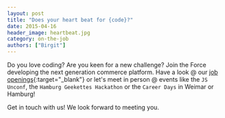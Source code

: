 ```yaml
---
layout: post
title: "Does your heart beat for {code}?"
date: 2015-04-16
header_image: heartbeat.jpg
category: on-the-job
authors: ["Birgit"]
---
```


Do you love coding?
Are you keen for a new challenge?
Join the Force developing the next generation commerce platform.
Have a look @ our [job openings](http://www.epages.com/en/career/devjobs/){:target="_blank"} or let's meet in person @ events like the `JS Unconf`, the `Hamburg Geekettes Hackathon` or the `Career Days` in Weimar or Hamburg!

Get in touch with us!
We look forward to meeting you.
